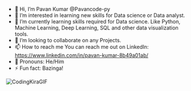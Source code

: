 - 👋 Hi, I’m Pavan Kumar @Pavancode-py
- 👀 I’m interested in learning new skills for Data science or Data analyst.
- 🌱 I’m currently learning skills required for Data science. Like Python, Machine Learning, Deep Learning, SQL and other data visualization tools.
- 💞️ I’m looking to collaborate on any Projects.
- 📫 How to reach me You can reach me out on LinkedIn: https://www.linkedin.com/in/pavan-kumar-8b49a01ab/
- 🎼 Pronouns: He/Him
- ⚡ Fun fact: Bazinga!
<!---
Pavancode-py/Pavancode-py is a ✨ special ✨ repository because its `README.md` (this file) appears on your GitHub profile.
You can click the Preview link to take a look at your changes.
--->

![CodingKiraGIF](https://github.com/user-attachments/assets/2a841d34-539b-458c-852f-7fa08c653444)
 


